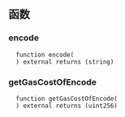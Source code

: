 ## 函数

### encode

```solidity
  function encode(
  ) external returns (string)
```

### getGasCostOfEncode

```solidity
  function getGasCostOfEncode(
  ) external returns (uint256)
```